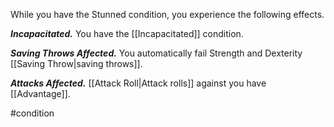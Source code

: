 While you have the Stunned condition, you experience the following effects.

***Incapacitated.*** You have the [[Incapacitated]] condition.

***Saving Throws Affected.*** You automatically fail Strength and Dexterity [[Saving Throw|saving throws]].

***Attacks Affected.*** [[Attack Roll|Attack rolls]] against you have [[Advantage]].

#condition